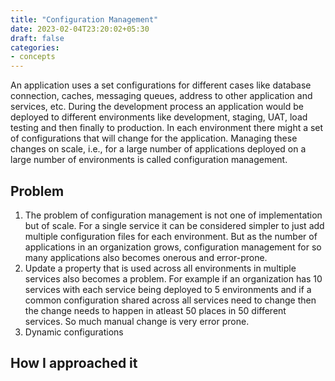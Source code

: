 ```yaml
---
title: "Configuration Management"
date: 2023-02-04T23:20:02+05:30
draft: false
categories:
- concepts
---
```


An application uses a set configurations for different cases like database connection, caches, messaging queues, address to other application and services, etc.
During the development process an application would be deployed to different environments like development, staging, UAT, load testing and then finally to production.
In each environment there might a set of configurations that will change for the application. Managing these changes on scale, i.e., for a large number of applications deployed on a large number of environments is called configuration management.

## Problem
1. The problem of configuration management is not one of implementation but of scale. For a single service it can be considered simpler to just add multiple configuration files for each environment. But as the number of applications in an organization grows, configuration management for so many applications also becomes onerous and error-prone. 
2. Update a property that is used across all environments in multiple services also becomes a problem. For example if an organization has 10 services with each service being deployed to 5 environments and if a common configuration shared across all services need to change then the change needs to happen in atleast 50 places in 50 different services. So much manual change is very error prone.
3. Dynamic configurations 


## How I approached it

